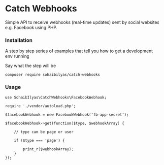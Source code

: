 # Catch Webhooks

Simple API to receive webhooks (real-time updates) sent by social websites e.g. Facebook using PHP.

### Installation

A step by step series of examples that tell you how to get a development env running

Say what the step will be

```
composer require sohaibilyas/catch-webhooks
```

### Usage

```
use SohaibIlyas\CatchWebhooks\FacebookWebhook;

require './vendor/autoload.php';

$facebookWebhook = new FacebookWebhook('fb-app-secret');

$facebookWebhook->get(function($type, $webhookArray) {

    // type can be page or user

    if ($type === 'page') {
        
        print_r($webhookArray);
    }
});
```